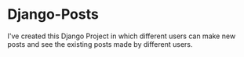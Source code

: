 # Django-Posts
I've created this Django Project in which different users can make new posts and see the existing posts made by different users.